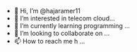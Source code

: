 - 👋 Hi, I’m @hajaramer11
- 👀 I’m interested in telecom cloud...
- 🌱 I’m currently learning programming ...
- 💞️ I’m looking to collaborate on ...
- 📫 How to reach me h ...

<!---
hajaramer11/hajaramer11 is a ✨ special ✨ repository because its `README.md` (this file) appears on your GitHub profile.
You can click the Preview link to take a look at your changes.
--->
